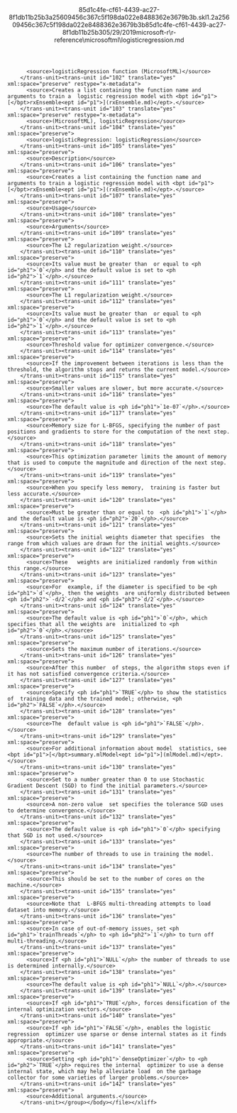 <?xml version="1.0"?><xliff version="1.2" xmlns="urn:oasis:names:tc:xliff:document:1.2" xmlns:xsi="http://www.w3.org/2001/XMLSchema-instance" xsi:schemaLocation="urn:oasis:names:tc:xliff:document:1.2 xliff-core-1.2-transitional.xsd"><file datatype="xml" original="logisticregression.md" source-language="en-US" target-language="en-US"><header><tool tool-id="mdxliff" tool-name="mdxliff" tool-version="1.0-8ab897d" tool-company="Microsoft" /><xliffext:skl_file_name xmlns:xliffext="urn:microsoft:content:schema:xliffextensions">85d1c4fe-cf61-4439-ac27-8f1db11b25b3a25609456c367c5f198da022e8488362e3679b3b.skl</xliffext:skl_file_name><xliffext:version xmlns:xliffext="urn:microsoft:content:schema:xliffextensions">1.2</xliffext:version><xliffext:ms.openlocfilehash xmlns:xliffext="urn:microsoft:content:schema:xliffextensions">a25609456c367c5f198da022e8488362e3679b3b</xliffext:ms.openlocfilehash><xliffext:ms.sourcegitcommit xmlns:xliffext="urn:microsoft:content:schema:xliffextensions">85d1c4fe-cf61-4439-ac27-8f1db11b25b3</xliffext:ms.sourcegitcommit><xliffext:ms.lasthandoff xmlns:xliffext="urn:microsoft:content:schema:xliffextensions">05/29/2019</xliffext:ms.lasthandoff><xliffext:ms.openlocfilepath xmlns:xliffext="urn:microsoft:content:schema:xliffextensions">microsoft-r\r-reference\microsoftml\logisticregression.md</xliffext:ms.openlocfilepath></header><body><group id="content" extype="content"><trans-unit id="101" translate="yes" xml:space="preserve" restype="x-metadata">
          <source>logisticRegression function (MicrosoftML)</source>
        </trans-unit><trans-unit id="102" translate="yes" xml:space="preserve" restype="x-metadata">
          <source>Creates a list containing the function name and arguments to train a  logistic regression model with <bpt id="p1">[</bpt>rxEnsemble<ept id="p1">](rxEnsemble.md)</ept>.</source>
        </trans-unit><trans-unit id="103" translate="yes" xml:space="preserve" restype="x-metadata">
          <source>(MicrosoftML), logisticRegression</source>
        </trans-unit><trans-unit id="104" translate="yes" xml:space="preserve">
          <source>logisticRegression: logisticRegression</source>
        </trans-unit><trans-unit id="105" translate="yes" xml:space="preserve">
          <source>Description</source>
        </trans-unit><trans-unit id="106" translate="yes" xml:space="preserve">
          <source>Creates a list containing the function name and arguments to train a logistic regression model with <bpt id="p1">[</bpt>rxEnsemble<ept id="p1">](rxEnsemble.md)</ept>.</source>
        </trans-unit><trans-unit id="107" translate="yes" xml:space="preserve">
          <source>Usage</source>
        </trans-unit><trans-unit id="108" translate="yes" xml:space="preserve">
          <source>Arguments</source>
        </trans-unit><trans-unit id="109" translate="yes" xml:space="preserve">
          <source>The L2 regularization weight.</source>
        </trans-unit><trans-unit id="110" translate="yes" xml:space="preserve">
          <source>Its value must be greater than  or equal to <ph id="ph1">`0`</ph> and the default value is set to <ph id="ph2">`1`</ph>.</source>
        </trans-unit><trans-unit id="111" translate="yes" xml:space="preserve">
          <source>The L1 regularization weight.</source>
        </trans-unit><trans-unit id="112" translate="yes" xml:space="preserve">
          <source>Its value must be greater than  or equal to <ph id="ph1">`0`</ph> and the default value is set to <ph id="ph2">`1`</ph>.</source>
        </trans-unit><trans-unit id="113" translate="yes" xml:space="preserve">
          <source>Threshold value for optimizer convergence.</source>
        </trans-unit><trans-unit id="114" translate="yes" xml:space="preserve">
          <source>If the improvement between iterations is less than the threshold, the algorithm stops and returns the current model.</source>
        </trans-unit><trans-unit id="115" translate="yes" xml:space="preserve">
          <source>Smaller values are slower, but more accurate.</source>
        </trans-unit><trans-unit id="116" translate="yes" xml:space="preserve">
          <source>The default value is <ph id="ph1">`1e-07`</ph>.</source>
        </trans-unit><trans-unit id="117" translate="yes" xml:space="preserve">
          <source>Memory size for L-BFGS, specifying the number of past positions and gradients to store for the computation of the next step.</source>
        </trans-unit><trans-unit id="118" translate="yes" xml:space="preserve">
          <source>This optimization parameter limits the amount of memory that is used to compute the magnitude and direction of the next step.</source>
        </trans-unit><trans-unit id="119" translate="yes" xml:space="preserve">
          <source>When you specify less memory,  training is faster but less accurate.</source>
        </trans-unit><trans-unit id="120" translate="yes" xml:space="preserve">
          <source>Must be greater than or equal to  <ph id="ph1">`1`</ph> and the default value is <ph id="ph2">`20`</ph>.</source>
        </trans-unit><trans-unit id="121" translate="yes" xml:space="preserve">
          <source>Sets the initial weights diameter that specifies  the range from which values are drawn for the initial weights.</source>
        </trans-unit><trans-unit id="122" translate="yes" xml:space="preserve">
          <source>These   weights are initialized randomly from within this range.</source>
        </trans-unit><trans-unit id="123" translate="yes" xml:space="preserve">
          <source>For  example, if the diameter is specified to be <ph id="ph1">`d`</ph>, then the weights  are uniformly distributed between <ph id="ph2">`-d/2`</ph> and <ph id="ph3">`d/2`</ph>.</source>
        </trans-unit><trans-unit id="124" translate="yes" xml:space="preserve">
          <source>The default value is <ph id="ph1">`0`</ph>, which specifies that all the weights are  initialized to <ph id="ph2">`0`</ph>.</source>
        </trans-unit><trans-unit id="125" translate="yes" xml:space="preserve">
          <source>Sets the maximum number of iterations.</source>
        </trans-unit><trans-unit id="126" translate="yes" xml:space="preserve">
          <source>After this number  of steps, the algorithm stops even if it has not satisfied convergence criteria.</source>
        </trans-unit><trans-unit id="127" translate="yes" xml:space="preserve">
          <source>Specify <ph id="ph1">`TRUE`</ph> to show the statistics of  training data and the trained model; otherwise, <ph id="ph2">`FALSE`</ph>.</source>
        </trans-unit><trans-unit id="128" translate="yes" xml:space="preserve">
          <source>The  default value is <ph id="ph1">`FALSE`</ph>.</source>
        </trans-unit><trans-unit id="129" translate="yes" xml:space="preserve">
          <source>For additional information about model  statistics, see <bpt id="p1">[</bpt>summary.mlModel<ept id="p1">](mlModel.md)</ept>.</source>
        </trans-unit><trans-unit id="130" translate="yes" xml:space="preserve">
          <source>Set to a number greater than 0 to use Stochastic Gradient Descent (SGD) to find the initial parameters.</source>
        </trans-unit><trans-unit id="131" translate="yes" xml:space="preserve">
          <source>A non-zero value  set specifies the tolerance SGD uses to determine convergence.</source>
        </trans-unit><trans-unit id="132" translate="yes" xml:space="preserve">
          <source>The default value is <ph id="ph1">`0`</ph> specifying that SGD is not used.</source>
        </trans-unit><trans-unit id="133" translate="yes" xml:space="preserve">
          <source>The number of threads to use in training the model.</source>
        </trans-unit><trans-unit id="134" translate="yes" xml:space="preserve">
          <source>This should be set to the number of cores on the machine.</source>
        </trans-unit><trans-unit id="135" translate="yes" xml:space="preserve">
          <source>Note that  L-BFGS multi-threading attempts to load dataset into memory.</source>
        </trans-unit><trans-unit id="136" translate="yes" xml:space="preserve">
          <source>In case of out-of-memory issues, set <ph id="ph1">`trainThreads`</ph> to <ph id="ph2">`1`</ph> to turn off multi-threading.</source>
        </trans-unit><trans-unit id="137" translate="yes" xml:space="preserve">
          <source>If <ph id="ph1">`NULL`</ph> the number of threads to use is determined internally.</source>
        </trans-unit><trans-unit id="138" translate="yes" xml:space="preserve">
          <source>The default value is <ph id="ph1">`NULL`</ph>.</source>
        </trans-unit><trans-unit id="139" translate="yes" xml:space="preserve">
          <source>If <ph id="ph1">`TRUE`</ph>, forces densification of the internal optimization vectors.</source>
        </trans-unit><trans-unit id="140" translate="yes" xml:space="preserve">
          <source>If <ph id="ph1">`FALSE`</ph>, enables the logistic regression  optimizer use sparse or dense internal states as it finds appropriate.</source>
        </trans-unit><trans-unit id="141" translate="yes" xml:space="preserve">
          <source>Setting <ph id="ph1">`denseOptimizer`</ph> to <ph id="ph2">`TRUE`</ph> requires the internal  optimizer to use a dense internal state, which may help alleviate load  on the garbage collector for some varieties of larger problems.</source>
        </trans-unit><trans-unit id="142" translate="yes" xml:space="preserve">
          <source>Additional arguments.</source>
        </trans-unit></group></body></file></xliff>